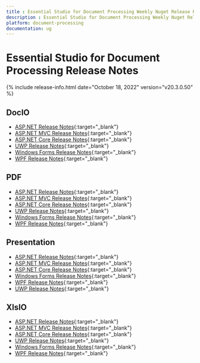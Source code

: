 ```yaml
---
title : Essential Studio for Document Processing Weekly Nuget Release Release Notes  
description : Essential Studio for Document Processing Weekly Nuget Release Release Notes  
platform: document-processing
documentation: ug
---
```


# Essential Studio for Document Processing  Release Notes  

{% include release-info.html date="October 18, 2022" version="v20.3.0.50" %} 

## DocIO

* [ASP.NET Release Notes](/aspnet/release-notes/v20.3.0.50#docio){:target="_blank"}
* [ASP.NET MVC Release Notes](/aspnetmvc/release-notes/v20.3.0.50#docio){:target="_blank"}
* [ASP.NET Core Release Notes](/aspnet-core/release-notes/v20.3.0.50#docio){:target="_blank"}
* [UWP Release Notes](/uwp/release-notes/v20.3.0.50#docio){:target="_blank"}
* [Windows Forms Release Notes](/windowsforms/release-notes/v20.3.0.50#docio){:target="_blank"}
* [WPF Release Notes](/wpf/release-notes/v20.3.0.50#docio){:target="_blank"}


## PDF

* [ASP.NET Release Notes](/aspnet/release-notes/v20.3.0.50#pdf){:target="_blank"}
* [ASP.NET MVC Release Notes](/aspnetmvc/release-notes/v20.3.0.50#pdf){:target="_blank"}
* [ASP.NET Core Release Notes](/aspnet-core/release-notes/v20.3.0.50#pdf){:target="_blank"}
* [UWP Release Notes](/uwp/release-notes/v20.3.0.50#pdf){:target="_blank"}
* [Windows Forms Release Notes](/windowsforms/release-notes/v20.3.0.50#pdf){:target="_blank"}
* [WPF Release Notes](/wpf/release-notes/v20.3.0.50#pdf){:target="_blank"}


## Presentation

* [ASP.NET Release Notes](/aspnet/release-notes/v20.3.0.50#presentation){:target="_blank"}
* [ASP.NET MVC Release Notes](/aspnetmvc/release-notes/v20.3.0.50#presentation){:target="_blank"}
* [ASP.NET Core Release Notes](/aspnet-core/release-notes/v20.3.0.50#presentation){:target="_blank"}
* [Windows Forms Release Notes](/windowsforms/release-notes/v20.3.0.50#presentation){:target="_blank"}
* [WPF Release Notes](/wpf/release-notes/v20.3.0.50#presentation){:target="_blank"}
* [UWP Release Notes](/uwp/release-notes/v20.3.0.50#presentation){:target="_blank"}


## XlsIO

* [ASP.NET Release Notes](/aspnet/release-notes/v20.3.0.50#xlsio){:target="_blank"}
* [ASP.NET MVC Release Notes](/aspnetmvc/release-notes/v20.3.0.50#xlsio){:target="_blank"}
* [ASP.NET Core Release Notes](/aspnet-core/release-notes/v20.3.0.50#xlsio){:target="_blank"}
* [UWP Release Notes](/uwp/release-notes/v20.3.0.50#xlsio){:target="_blank"}
* [Windows Forms Release Notes](/windowsforms/release-notes/v20.3.0.50#xlsio){:target="_blank"}
* [WPF Release Notes](/wpf/release-notes/v20.3.0.50#xlsio){:target="_blank"}